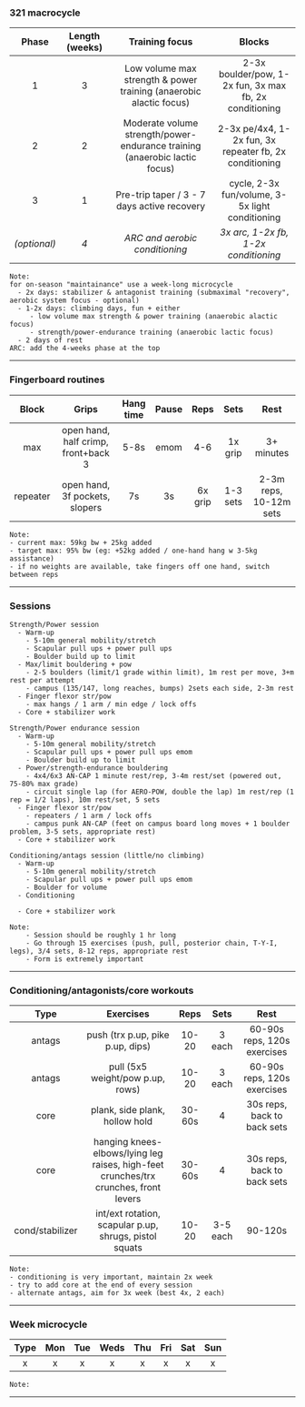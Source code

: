 ### 321 macrocycle

| Phase | Length (weeks) | Training focus | Blocks |
|:-:|:-:|:-:|:-:|
| 1 | 3 | Low volume max strength & power training (anaerobic alactic focus) | 2-3x boulder/pow, 1-2x fun, 3x max fb, 2x conditioning |
| 2 | 2 | Moderate volume strength/power-endurance training (anaerobic lactic focus) | 2-3x pe/4x4, 1-2x fun, 3x repeater fb, 2x conditioning |
| 3 | 1 | Pre-trip taper / 3 - 7 days active recovery | cycle, 2-3x fun/volume, 3-5x light conditioning |
| _(optional)_ | _4_ | _ARC and aerobic conditioning_ | _3x arc, 1-2x fb, 1-2x conditioning_ |

```
Note: 
for on-season "maintainance" use a week-long microcycle
  - 2x days: stabilizer & antagonist training (submaximal "recovery", aerobic system focus - optional)
  - 1-2x days: climbing days, fun + either
     - low volume max strength & power training (anaerobic alactic focus)
     - strength/power-endurance training (anaerobic lactic focus)
  - 2 days of rest
ARC: add the 4-weeks phase at the top
```
---

### Fingerboard routines

| Block | Grips | Hang time | Pause | Reps | Sets | Rest |
|:-:|:-:|:-:|:-:|:-:|:-:| :-: |
| max | open hand, half crimp, front+back 3 | 5-8s | emom | 4-6 | 1x grip | 3+ minutes |
| repeater | open hand, 3f pockets, slopers | 7s | 3s | 6x grip | 1-3 sets | 2-3m reps, 10-12m sets |

```
Note:
- current max: 59kg bw + 25kg added
- target max: 95% bw (eg: +52kg added / one-hand hang w 3-5kg assistance)
- if no weights are available, take fingers off one hand, switch between reps
```
---

### Sessions

```
Strength/Power session
  - Warm-up
    - 5-10m general mobility/stretch
    - Scapular pull ups + power pull ups
    - Boulder build up to limit
  - Max/limit bouldering + pow
    - 2-5 boulders (limit/1 grade within limit), 1m rest per move, 3+m rest per attempt
    - campus (135/147, long reaches, bumps) 2sets each side, 2-3m rest
  - Finger flexor str/pow
    - max hangs / 1 arm / min edge / lock offs
  - Core + stabilizer work
```

```
Strength/Power endurance session
  - Warm-up
    - 5-10m general mobility/stretch
    - Scapular pull ups + power pull ups emom
    - Boulder build up to limit
  - Power/strength-endurance bouldering
    - 4x4/6x3 AN-CAP 1 minute rest/rep, 3-4m rest/set (powered out, 75-80% max grade)
    - circuit single lap (for AERO-POW, double the lap) 1m rest/rep (1 rep = 1/2 laps), 10m rest/set, 5 sets
  - Finger flexor str/pow
    - repeaters / 1 arm / lock offs
    - campus punk AN-CAP (feet on campus board long moves + 1 boulder problem, 3-5 sets, appropriate rest)
  - Core + stabilizer work
```

```
Conditioning/antags session (little/no climbing)
  - Warm-up
    - 5-10m general mobility/stretch
    - Scapular pull ups + power pull ups emom
    - Boulder for volume
  - Conditioning

  - Core + stabilizer work
```

```
Note:
    - Session should be roughly 1 hr long
    - Go through 15 exercises (push, pull, posterior chain, T-Y-I, legs), 3/4 sets, 8-12 reps, appropriate rest
    - Form is extremely important
```
---

### Conditioning/antagonists/core workouts

| Type | Exercises | Reps | Sets | Rest |
|:-:|:-:|:-:|:-:|:-:|
| antags | push (trx p.up, pike p.up, dips) | 10-20 | 3 each | 60-90s reps, 120s exercises |
| antags | pull (5x5 weight/pow p.up, rows) | 10-20 | 3 each | 60-90s reps, 120s exercises |
| core | plank, side plank, hollow hold | 30-60s | 4 | 30s reps, back to back sets |
| core | hanging knees-elbows/lying leg raises, high-feet crunches/trx crunches, front levers | 30-60s | 4 | 30s reps, back to back sets |
| cond/stabilizer | int/ext rotation, scapular p.up, shrugs, pistol squats | 10-20 | 3-5 each | 90-120s |

```
Note:
- conditioning is very important, maintain 2x week
- try to add core at the end of every session
- alternate antags, aim for 3x week (best 4x, 2 each)
```
---

### Week microcycle
|Type|Mon|Tue|Weds|Thu|Fri|Sat|Sun|
|:-:|:-:|:-:|:-:|:-:|:-:|:-:|:-:|
|x| x | x | x | x | x | x | x |

```
Note:
```
---
